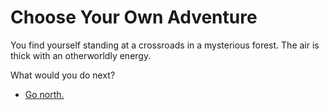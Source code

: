 # Choose Your Own Adventure

You find yourself standing at a crossroads in a mysterious forest. The air is thick with an otherworldly energy.

What would you do next?

- [Go north.](north_path.md)